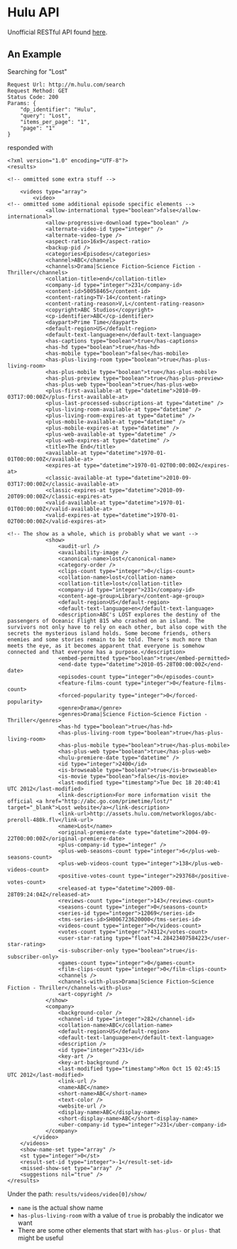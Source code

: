 # Hulu API

Unofficial RESTful API found [here](https://github.com/adammagana/hulu-php-library).

## An Example

Searching for "Lost"

	Request Url: http://m.hulu.com/search
	Request Method: GET
	Status Code: 200
	Params: {
	    "dp_identifier": "Hulu",
	    "query": "Lost",
	    "items_per_page": "1",
	    "page": "1"
	}

responded with


	<?xml version="1.0" encoding="UTF-8"?>
	<results>

	<!-- ommitted some extra stuff -->

	    <videos type="array">
	        <video>
	<!-- ommitted some additional episode specific elements -->
	            <allow-international type="boolean">false</allow-international>
	            <allow-progressive-download type="boolean" />
	            <alternate-video-id type="integer" />
	            <alternate-video-type />
	            <aspect-ratio>16x9</aspect-ratio>
	            <backup-pid />
	            <categories>Episodes</categories>
	            <channel>ABC</channel>
	            <channels>Drama|Science Fiction~Science Fiction - Thriller</channels>
	            <collation-title>end</collation-title>
	            <company-id type="integer">231</company-id>
	            <content-id>50058465</content-id>
	            <content-rating>TV-14</content-rating>
	            <content-rating-reason>V,L</content-rating-reason>
	            <copyright>ABC Studios</copyright>
	            <cp-identifier>ABC</cp-identifier>
	            <daypart>Prime Time</daypart>
	            <default-region>US</default-region>
	            <default-text-language>en</default-text-language>
	            <has-captions type="boolean">true</has-captions>
	            <has-hd type="boolean">true</has-hd>
	            <has-mobile type="boolean">false</has-mobile>
	            <has-plus-living-room type="boolean">true</has-plus-living-room>
	            <has-plus-mobile type="boolean">true</has-plus-mobile>
	            <has-plus-preview type="boolean">true</has-plus-preview>
	            <has-plus-web type="boolean">true</has-plus-web>
	            <plus-first-available-at type="datetime">2010-09-03T17:00:00Z</plus-first-available-at>
	            <plus-last-processed-subscriptions-at type="datetime" />
	            <plus-living-room-available-at type="datetime" />
	            <plus-living-room-expires-at type="datetime" />
	            <plus-mobile-available-at type="datetime" />
	            <plus-mobile-expires-at type="datetime" />
	            <plus-web-available-at type="datetime" />
	            <plus-web-expires-at type="datetime" />
	            <title>The End</title>
	            <available-at type="datetime">1970-01-01T00:00:00Z</available-at>
	            <expires-at type="datetime">1970-01-02T00:00:00Z</expires-at>
	            <classic-available-at type="datetime">2010-09-03T17:00:00Z</classic-available-at>
	            <classic-expires-at type="datetime">2010-09-20T09:00:00Z</classic-expires-at>
	            <valid-available-at type="datetime">1970-01-01T00:00:00Z</valid-available-at>
	            <valid-expires-at type="datetime">1970-01-02T00:00:00Z</valid-expires-at>

	<!-- The show as a whole, which is probably what we want -->
	            <show>
	                <audit-url />
	                <availability-image />
	                <canonical-name>lost</canonical-name>
	                <category-order />
	                <clips-count type="integer">0</clips-count>
	                <collation-name>lost</collation-name>
	                <collation-title>lost</collation-title>
	                <company-id type="integer">231</company-id>
	                <content-age-group>Library</content-age-group>
	                <default-region>US</default-region>
	                <default-text-language>en</default-text-language>
	                <description>ABC's LOST explores the destiny of the passengers of Oceanic Flight 815 who crashed on an island. The survivors not only have to rely on each other, but also cope with the secrets the mysterious island holds. Some become friends, others enemies and some stories remain to be told. There's much more than meets the eye, as it becomes apparent that everyone is somehow connected and that everyone has a purpose.</description>
	                <embed-permitted type="boolean">true</embed-permitted>
	                <end-date type="datetime">2010-05-28T00:00:00Z</end-date>
	                <episodes-count type="integer">0</episodes-count>
	                <feature-films-count type="integer">0</feature-films-count>
	                <forced-popularity type="integer">0</forced-popularity>
	                <genre>Drama</genre>
	                <genres>Drama|Science Fiction~Science Fiction - Thriller</genres>
	                <has-hd type="boolean">true</has-hd>
	                <has-plus-living-room type="boolean">true</has-plus-living-room>
	                <has-plus-mobile type="boolean">true</has-plus-mobile>
	                <has-plus-web type="boolean">true</has-plus-web>
	                <hulu-premiere-date type="datetime" />
	                <id type="integer">2400</id>
	                <is-browseable type="boolean">true</is-browseable>
	                <is-movie type="boolean">false</is-movie>
	                <last-modified type="timestamp">Tue Dec 18 20:40:41 UTC 2012</last-modified>
	                <link-description>For more information visit the official <a href="http://abc.go.com/primetime/lost/" target="_blank">Lost website</a></link-description>
	                <link-url>http://assets.hulu.com/networklogos/abc-preroll-480k.flv</link-url>
	                <name>Lost</name>
	                <original-premiere-date type="datetime">2004-09-22T00:00:00Z</original-premiere-date>
	                <plus-company-id type="integer" />
	                <plus-web-seasons-count type="integer">6</plus-web-seasons-count>
	                <plus-web-videos-count type="integer">138</plus-web-videos-count>
	                <positive-votes-count type="integer">293768</positive-votes-count>
	                <released-at type="datetime">2009-08-28T09:24:04Z</released-at>
	                <reviews-count type="integer">143</reviews-count>
	                <seasons-count type="integer">0</seasons-count>
	                <series-id type="integer">12069</series-id>
	                <tms-series-id>SH006723620000</tms-series-id>
	                <videos-count type="integer">0</videos-count>
	                <votes-count type="integer">74312</votes-count>
	                <user-star-rating type="float">4.28423407584223</user-star-rating>
	                <is-subscriber-only type="boolean">true</is-subscriber-only>
	                <games-count type="integer">0</games-count>
	                <film-clips-count type="integer">0</film-clips-count>
	                <channels />
	                <channels-with-plus>Drama|Science Fiction~Science Fiction - Thriller</channels-with-plus>
	                <art-copyright />
	            </show>
	            <company>
	                <background-color />
	                <channel-id type="integer">282</channel-id>
	                <collation-name>ABC</collation-name>
	                <default-region>US</default-region>
	                <default-text-language>en</default-text-language>
	                <description />
	                <id type="integer">231</id>
	                <key-art />
	                <key-art-background />
	                <last-modified type="timestamp">Mon Oct 15 02:45:15 UTC 2012</last-modified>
	                <link-url />
	                <name>ABC</name>
	                <short-name>ABC</short-name>
	                <text-color />
	                <website-url />
	                <display-name>ABC</display-name>
	                <short-display-name>ABC</short-display-name>
	                <uber-company-id type="integer">231</uber-company-id>
	            </company>
	        </video>
	    </videos>
	    <show-name-set type="array" />
	    <st type="integer">0</st>
	    <result-set-id type="integer">-1</result-set-id>
	    <missed-show-set type="array" />
	    <suggestions nil="true" />
	</results>

Under the path: `results/videos/video[0]/show/`

* `name` is the actual show name
* `has-plus-living-room` with a value of `true` is probably the indicator we want
* There are some other elements that start with `has-plus-` or `plus-` that might be useful